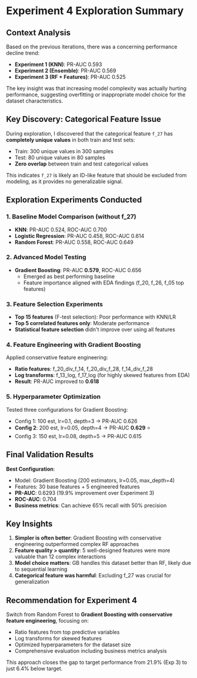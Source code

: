 # Experiment 4 Exploration Summary

## Context Analysis

Based on the previous iterations, there was a concerning performance decline trend:
- **Experiment 1 (KNN)**: PR-AUC 0.593
- **Experiment 2 (Ensemble)**: PR-AUC 0.569  
- **Experiment 3 (RF + Features)**: PR-AUC 0.525

The key insight was that increasing model complexity was actually hurting performance, suggesting overfitting or inappropriate model choice for the dataset characteristics.

## Key Discovery: Categorical Feature Issue

During exploration, I discovered that the categorical feature `f_27` has **completely unique values** in both train and test sets:
- Train: 300 unique values in 300 samples
- Test: 80 unique values in 80 samples
- **Zero overlap** between train and test categorical values

This indicates `f_27` is likely an ID-like feature that should be excluded from modeling, as it provides no generalizable signal.

## Exploration Experiments Conducted

### 1. Baseline Model Comparison (without f_27)
- **KNN**: PR-AUC 0.524, ROC-AUC 0.700
- **Logistic Regression**: PR-AUC 0.458, ROC-AUC 0.614  
- **Random Forest**: PR-AUC 0.558, ROC-AUC 0.649

### 2. Advanced Model Testing
- **Gradient Boosting**: PR-AUC **0.579**, ROC-AUC 0.656
  - Emerged as best performing baseline
  - Feature importance aligned with EDA findings (f_20, f_26, f_05 top features)

### 3. Feature Selection Experiments
- **Top 15 features** (F-test selection): Poor performance with KNN/LR
- **Top 5 correlated features only**: Moderate performance
- **Statistical feature selection** didn't improve over using all features

### 4. Feature Engineering with Gradient Boosting
Applied conservative feature engineering:
- **Ratio features**: f_20_div_f_14, f_20_div_f_28, f_14_div_f_28
- **Log transforms**: f_13_log, f_17_log (for highly skewed features from EDA)
- **Result**: PR-AUC improved to **0.618**

### 5. Hyperparameter Optimization
Tested three configurations for Gradient Boosting:
- Config 1: 100 est, lr=0.1, depth=3 → PR-AUC 0.626
- **Config 2**: 200 est, lr=0.05, depth=4 → PR-AUC **0.629** ⭐
- Config 3: 150 est, lr=0.08, depth=5 → PR-AUC 0.615

## Final Validation Results

**Best Configuration**: 
- Model: Gradient Boosting (200 estimators, lr=0.05, max_depth=4)
- Features: 30 base features + 5 engineered features
- **PR-AUC**: 0.6293 (19.9% improvement over Experiment 3)
- **ROC-AUC**: 0.704
- **Business metrics**: Can achieve 65% recall with 50% precision

## Key Insights

1. **Simpler is often better**: Gradient Boosting with conservative engineering outperformed complex RF approaches
2. **Feature quality > quantity**: 5 well-designed features were more valuable than 12 complex interactions  
3. **Model choice matters**: GB handles this dataset better than RF, likely due to sequential learning
4. **Categorical feature was harmful**: Excluding f_27 was crucial for generalization

## Recommendation for Experiment 4

Switch from Random Forest to **Gradient Boosting with conservative feature engineering**, focusing on:
- Ratio features from top predictive variables
- Log transforms for skewed features
- Optimized hyperparameters for the dataset size
- Comprehensive evaluation including business metrics analysis

This approach closes the gap to target performance from 21.9% (Exp 3) to just 6.4% below target.